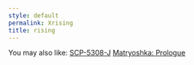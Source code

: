 ```yaml
---
style: default
permalink: Xrising
title: rising
---
```

You may also like:
[SCP-5308-J](http://scp-wiki.net/scp-5308-j)
[Matryoshka: Prologue](http://scp-wiki.net/matryoshka-prologue)